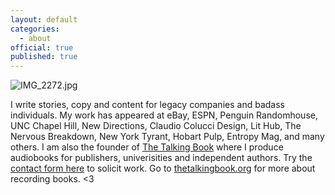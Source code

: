 ```yaml
---
layout: default
categories:
  - about
official: true
published: true
---
```

![IMG_2272.jpg]({{site.baseurl}}/media/IMG_2272.jpg)


I write stories, copy and content for legacy companies and badass individuals. My work has appeared at eBay, ESPN, Penguin Randomhouse, UNC Chapel Hill, New Directions, Claudio Colucci Design, Lit Hub, The Nervous Breakdown, New York Tyrant, Hobart Pulp, Entropy Mag, and many others. I am also the founder of [The Talking Book](thetalkingbook.org) where I produce audiobooks for publishers, univerisities and independent authors. Try the [contact form here](http://krishartrum.com/contact) to solicit work. Go to [thetalkingbook.org](thetalkingbook.org) for more about recording books. <3
